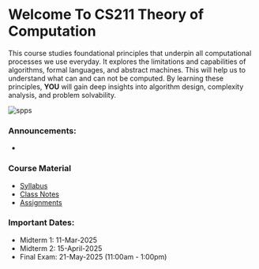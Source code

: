 # Welcome To CS211 Theory of Computation
This course studies foundational principles that underpin all computational processes we use everyday. It explores the limitations and capabilities of algorithms, formal languages, and abstract machines. This will help us to understand what can and can not be computed. By learning these principles, **YOU** will gain deep insights into algorithm design, complexity analysis, and problem solvability.

![spps](Complexity-classes-diagram.jpg=100x100)

### Announcements:
- 

### Course Material
- [Syllabus](Syllabus.md)
- [Class Notes](Class_notes)
- [Assignments](Assignments)

### Important Dates: 
- Midterm 1: 11-Mar-2025 
- Midterm 2: 15-April-2025 
- Final Exam: 21-May-2025 (11:00am - 1:00pm) 

